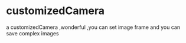 # customizedCamera
a customizedCamera ,wonderful ,you can set image frame and you can save complex images
